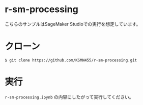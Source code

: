 # r-sm-processing

こちらのサンプルはSageMaker Studioでの実行を想定しています。

# クローン

```
$ git clone https://github.com/KSMN455/r-sm-processing.git
```

# 実行

```r-sm-processing.ipynb``` の内容にしたがって実行してください。